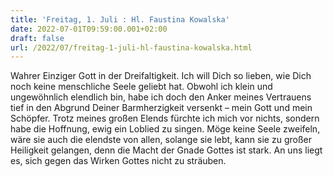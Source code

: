 ```yaml
---
title: 'Freitag, 1. Juli : Hl. Faustina Kowalska'
date: 2022-07-01T09:59:00.001+02:00
draft: false
url: /2022/07/freitag-1-juli-hl-faustina-kowalska.html
---
```


Wahrer Einziger Gott in der Dreifaltigkeit. Ich will Dich so lieben, wie Dich noch keine menschliche Seele geliebt hat. Obwohl ich klein und ungewöhnlich elendlich bin, habe ich doch den Anker meines Vertrauens tief in den Abgrund Deiner Barmherzigkeit versenkt – mein Gott und mein Schöpfer. Trotz meines großen Elends fürchte ich mich vor nichts, sondern habe die Hoffnung, ewig ein Loblied zu singen. Möge keine Seele zweifeln, wäre sie auch die elendste von allen, solange sie lebt, kann sie zu großer Heiligkeit gelangen, denn die Macht der Gnade Gottes ist stark. An uns liegt es, sich gegen das Wirken Gottes nicht zu sträuben.